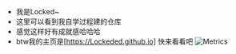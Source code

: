 - 我是Locked~
- 这里可以看到我自学过程建的仓库
- 感觉这样好有成就感哈哈哈
- btw我的主页是[https://Lockeded.github.io] 快来看看吧
![Metrics](https://metrics.lecoq.io/Lockeded?template=classic&isocalendar=1&languages=1&lines=1&habits=1&calendar=1&introduction=1&code=1&wakatime=1&base=header%2C%20activity%2C%20community%2C%20repositories%2C%20metadata&base.indepth=false&base.hireable=false&base.skip=false&isocalendar=false&isocalendar.duration=half-year&languages=false&languages.limit=8&languages.threshold=0%25&languages.other=false&languages.colors=github&languages.sections=most-used&languages.indepth=false&languages.analysis.timeout=15&languages.analysis.timeout.repositories=7.5&languages.categories=markup%2C%20programming&languages.recent.categories=markup%2C%20programming&languages.recent.load=300&languages.recent.days=14&lines=false&lines.sections=base&lines.repositories.limit=4&lines.history.limit=1&lines.delay=0&habits=false&habits.from=200&habits.days=14&habits.facts=true&habits.charts=false&habits.charts.type=classic&habits.trim=false&habits.languages.limit=8&habits.languages.threshold=0%25&calendar=false&calendar.limit=1&code=false&code.lines=12&code.load=400&code.days=3&code.visibility=public&introduction=false&introduction.title=true&wakatime=false&wakatime.url=https%3A%2F%2Fwakatime.com&wakatime.user=Locked&wakatime.sections=time%2C%20projects%2C%20projects-graphs%2C%20languages%2C%20languages-graphs%2C%20editors%2C%20os&wakatime.days=7&wakatime.limit=5&wakatime.languages.other=false&wakatime.repositories.visibility=all&config.timezone=Asia%2FShanghai)
